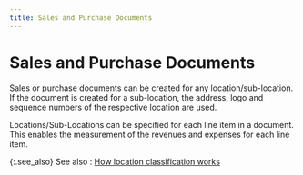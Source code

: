 ```yaml
---
title: Sales and Purchase Documents
---
```


# Sales and Purchase Documents


Sales or purchase documents can be created for any location/sub-location.  If the document is created for a sub-location, the address, logo and sequence  numbers of the respective location are used.


Locations/Sub-Locations can be specified for each line item in a document.  This enables the measurement of the revenues and expenses for each line  item.


{:.see_also}
See also
: [How  location classification works]({{site.sc_baseurl}}/options/locations-and-sub-locations/how_departmentalization_works.html)
